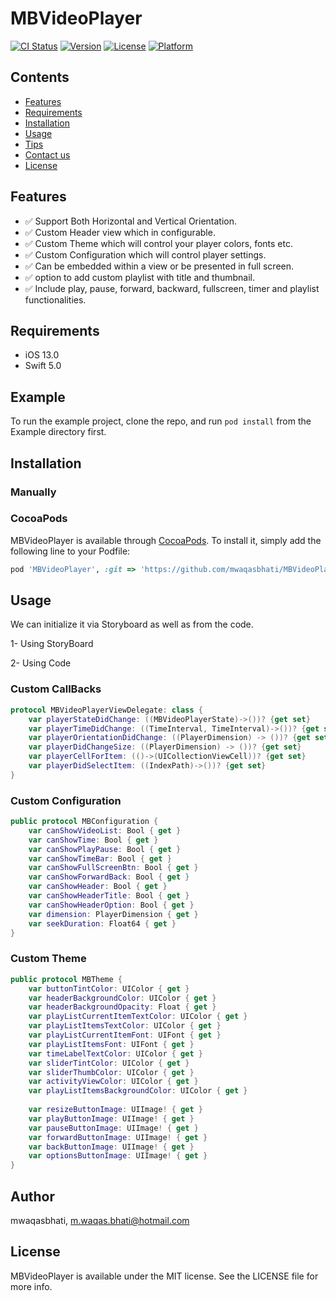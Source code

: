 # MBVideoPlayer

[![CI Status](https://img.shields.io/travis/mwaqasbhati/MBVideoPlayer.svg?style=flat)](https://travis-ci.org/mwaqasbhati/MBVideoPlayer)
[![Version](https://img.shields.io/cocoapods/v/MBVideoPlayer.svg?style=flat)](https://cocoapods.org/pods/MBVideoPlayer)
[![License](https://img.shields.io/cocoapods/l/MBVideoPlayer.svg?style=flat)](https://cocoapods.org/pods/MBVideoPlayer)
[![Platform](https://img.shields.io/cocoapods/p/MBVideoPlayer.svg?style=flat)](https://cocoapods.org/pods/MBVideoPlayer)


## Contents
- [Features](#features)
- [Requirements](#requirements)
- [Installation](#installation)
- [Usage](#usage)
- [Tips](#tips)
- [Contact us](#contact-us)
- [License](#license)

## Features

 - ✅ Support Both Horizontal and Vertical Orientation. 
 - ✅ Custom Header view which in configurable.
 - ✅ Custom Theme which will control your player colors, fonts etc.
 - ✅ Custom Configuration which will control player settings.
 - ✅ Can be embedded within a view or be presented in full screen.
 - ✅ option to add custom playlist with title and thumbnail.
 - ✅ Include play, pause, forward, backward, fullscreen, timer and playlist functionalities.

## Requirements

- iOS 13.0
- Swift 5.0

## Example

To run the example project, clone the repo, and run `pod install` from the Example directory first.

## Installation

### Manually


### CocoaPods

MBVideoPlayer is available through [CocoaPods](https://cocoapods.org). To install
it, simply add the following line to your Podfile:

```ruby
pod 'MBVideoPlayer', :git => 'https://github.com/mwaqasbhati/MBVideoPlayer.git'
```

## Usage

We can initialize it via Storyboard as well as from the code.

1- Using StoryBoard

2- Using Code


### Custom CallBacks

```swift
protocol MBVideoPlayerViewDelegate: class {
    var playerStateDidChange: ((MBVideoPlayerState)->())? {get set}
    var playerTimeDidChange: ((TimeInterval, TimeInterval)->())? {get set}
    var playerOrientationDidChange: ((PlayerDimension) -> ())? {get set}
    var playerDidChangeSize: ((PlayerDimension) -> ())? {get set}
    var playerCellForItem: (()->(UICollectionViewCell))? {get set}
    var playerDidSelectItem: ((IndexPath)->())? {get set}
}
```
### Custom Configuration

```swift
public protocol MBConfiguration {
    var canShowVideoList: Bool { get }
    var canShowTime: Bool { get }
    var canShowPlayPause: Bool { get }
    var canShowTimeBar: Bool { get }
    var canShowFullScreenBtn: Bool { get }
    var canShowForwardBack: Bool { get }
    var canShowHeader: Bool { get }
    var canShowHeaderTitle: Bool { get }
    var canShowHeaderOption: Bool { get }
    var dimension: PlayerDimension { get }
    var seekDuration: Float64 { get }
}
```

### Custom Theme

```swift
public protocol MBTheme {
    var buttonTintColor: UIColor { get }
    var headerBackgroundColor: UIColor { get }
    var headerBackgroundOpacity: Float { get }
    var playListCurrentItemTextColor: UIColor { get }
    var playListItemsTextColor: UIColor { get }
    var playListCurrentItemFont: UIFont { get }
    var playListItemsFont: UIFont { get }
    var timeLabelTextColor: UIColor { get }
    var sliderTintColor: UIColor { get }
    var sliderThumbColor: UIColor { get }
    var activityViewColor: UIColor { get }
    var playListItemsBackgroundColor: UIColor { get }
    
    var resizeButtonImage: UIImage! { get }
    var playButtonImage: UIImage! { get }
    var pauseButtonImage: UIImage! { get }
    var forwardButtonImage: UIImage! { get }
    var backButtonImage: UIImage! { get }
    var optionsButtonImage: UIImage! { get }
}
```

## Author

mwaqasbhati, m.waqas.bhati@hotmail.com

## License

MBVideoPlayer is available under the MIT license. See the LICENSE file for more info.
